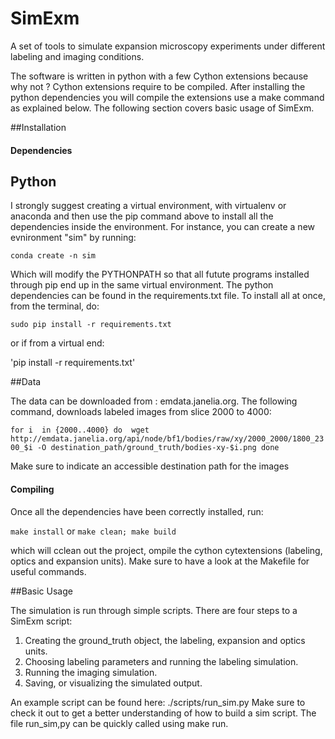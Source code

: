# SimExm
A set of tools to simulate expansion microscopy experiments under different labeling and imaging conditions. 

The software is written in python with a few Cython extensions because why not ? Cython extensions require to be compiled. After installing the python dependencies you will compile the extensions use a make command as explained below. The following section covers basic usage of SimExm.


##Installation

#### Dependencies

## Python 

I strongly suggest creating a virtual environment, with virtualenv or anaconda and then use the pip command above to install all the dependencies inside the environment. For instance, you can create a new evnironment "sim" by running:

`conda create -n sim`

Which will modify the PYTHONPATH so that all futute programs installed through pip end up in the same virtual environment.
The python dependencies can be found in the requirements.txt file. To install all at once, from the terminal, do:

`sudo pip install -r requirements.txt`  

or if from a virtual end:

\'pip install -r requirements.txt'

##Data

The data can be downloaded from : emdata.janelia.org. The following command, downloads labeled images from slice 2000 to 4000:

`for i  in {2000..4000}
do 
    wget http://emdata.janelia.org/api/node/bf1/bodies/raw/xy/2000_2000/1800_2300_$i -O destination_path/ground_truth/bodies-xy-$i.png
done`

Make sure to indicate an accessible destination path for the images

#### Compiling

Once all the dependencies have been correctly installed, run:  

`make install` or `make clean; make build`

which will cclean out the project, ompile the cython cytextensions (labeling, optics and expansion units).
Make sure to have a look at the Makefile for useful commands.

##Basic Usage

The simulation is run through simple scripts. There are four steps to a SimExm script:  

1. Creating the ground_truth object, the labeling, expansion and optics units.
2. Choosing labeling parameters and running the labeling simulation.
2. Running the imaging simulation.
3. Saving, or visualizing the simulated output.

An example script can be found here: ./scripts/run_sim.py
Make sure to check it out to get a better understanding of how to build a sim script.
The file run_sim,py can be quickly called using make run.



